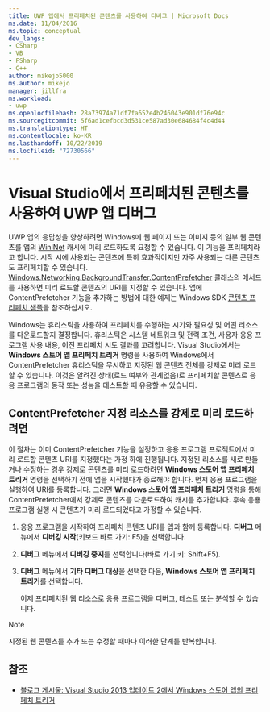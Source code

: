 ```yaml
---
title: UWP 앱에서 프리페치된 콘텐츠를 사용하여 디버그 | Microsoft Docs
ms.date: 11/04/2016
ms.topic: conceptual
dev_langs:
- CSharp
- VB
- FSharp
- C++
author: mikejo5000
ms.author: mikejo
manager: jillfra
ms.workload:
- uwp
ms.openlocfilehash: 28a73974a71df7fa652e4b246043e901df76e94c
ms.sourcegitcommit: 5f6ad1cefbcd3d531ce587ad30e684684f4c4d44
ms.translationtype: HT
ms.contentlocale: ko-KR
ms.lasthandoff: 10/22/2019
ms.locfileid: "72730566"
---
```

# <a name="debug-uwp-apps-using-prefetched-content-in-visual-studio"></a>Visual Studio에서 프리페치된 콘텐츠를 사용하여 UWP 앱 디버그

 UWP 앱의 응답성을 향상하려면 Windows에 웹 페이지 또는 이미지 등의 일부 웹 콘텐츠를 앱의 [WinINet](/windows/desktop/WinInet/about-wininet) 캐시에 미리 로드하도록 요청할 수 있습니다. 이 기능을 프리페치라고 합니다. 시작 시에 사용되는 콘텐츠에 특히 효과적이지만 자주 사용되는 다른 콘텐츠도 프리페치할 수 있습니다. [Windows.Networking.BackgroundTransfer.ContentPrefetcher](/uwp/api/Windows.Networking.BackgroundTransfer.ContentPrefetcher) 클래스의 메서드를 사용하면 미리 로드할 콘텐츠의 URI를 지정할 수 있습니다. 앱에 ContentPrefetcher 기능을 추가하는 방법에 대한 예제는 Windows SDK [콘텐츠 프리페치 샘플](https://code.msdn.microsoft.com/windowsapps/ContentPrefetcher-Sample-432c8309)을 참조하십시오.

 Windows는 휴리스틱을 사용하여 프리페치를 수행하는 시기와 필요성 및 어떤 리소스를 다운로드할지 결정합니다. 휴리스틱은 시스템 네트워크 및 전력 조건, 사용자 응용 프로그램 사용 내용, 이전 프리페치 시도 결과를 고려합니다. Visual Studio에서는 **Windows 스토어 앱 프리페치 트리거** 명령을 사용하여 Windows에서 ContentPrefetcher 휴리스틱을 무시하고 지정된 웹 콘텐츠 전체를 강제로 미리 로드할 수 있습니다. 이것은 알려진 상태(로드 여부와 관계없음)로 프리페치할 콘텐츠로 응용 프로그램의 동작 또는 성능을 테스트할 때 유용할 수 있습니다.

## <a name="to-force-preloading-of-contentprefetcher-specified-resources"></a>ContentPrefetcher 지정 리소스를 강제로 미리 로드하려면
 이 절차는 이미 ContentPrefetcher 기능을 설정하고 응용 프로그램 프로젝트에서 미리 로드할 콘텐츠 URI를 지정했다는 가정 하에 진행됩니다. 지정된 리소스를 새로 만들거나 수정하는 경우 강제로 콘텐츠를 미리 로드하려면 **Windows 스토어 앱 프리페치 트리거** 명령을 선택하기 전에 앱을 시작했다가 종료해야 합니다. 먼저 응용 프로그램을 실행하여 URI를 등록합니다. 그러면 **Windows 스토어 앱 프리페치 트리거** 명령을 통해 ContentPrefetcher에서 강제로 콘텐츠를 다운로드하여 캐시를 추가합니다. 후속 응용 프로그램 실행 시 콘텐츠가 미리 로드되었다고 가정할 수 있습니다.

1. 응용 프로그램을 시작하여 프리페치 콘텐츠 URI를 앱과 함께 등록합니다. **디버그** 메뉴에서 **디버깅 시작**(키보드 바로 가기: F5)을 선택합니다.

2. **디버그** 메뉴에서 **디버깅 중지**를 선택합니다(바로 가기 키: Shift+F5).

3. **디버그** 메뉴에서 **기타 디버그 대상**을 선택한 다음, **Windows 스토어 앱 프리페치 트리거**를 선택합니다.

   이제 프리페치된 웹 리소스로 응용 프로그램을 디버그, 테스트 또는 분석할 수 있습니다.

> [!NOTE]
> 지정된 웹 콘텐츠를 추가 또는 수정할 때마다 이러한 단계를 반복합니다.

## <a name="see-also"></a>참조
- [블로그 게시물: Visual Studio 2013 업데이트 2에서 Windows 스토어 앱의 프리페치 트리거](https://devblogs.microsoft.com/devops/triggering-prefetch-for-windows-store-apps-in-visual-studio-2013-update-2/)